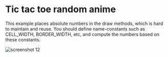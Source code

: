 # Tic tac toe random anime
This example places absolute numbers in the draw methods, which is hard to maintain and reuse. You should define name-constants such as CELL_WIDTH, BORDER_WIDTH, etc, and compute the numbers based on these constants.



![screenshot 12](https://user-images.githubusercontent.com/33281263/51344657-8f2b6f00-1ab2-11e9-8f6e-48d69dcd3966.png)

